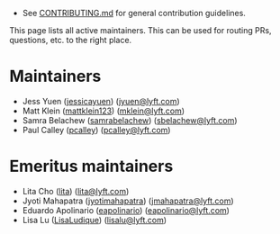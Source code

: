 * See [CONTRIBUTING.md](CONTRIBUTING.md) for general contribution guidelines.

This page lists all active maintainers. This can be used for routing PRs, questions, etc. to the
right place.

# Maintainers

* Jess Yuen ([jessicayuen](https://github.com/jessicayuen)) (jyuen@lyft.com)
* Matt Klein ([mattklein123](https://github.com/mattklein123)) (mklein@lyft.com)
* Samra Belachew ([samrabelachew](https://github.com/samrabelachew)) (sbelachew@lyft.com)
* Paul Calley ([pcalley](https://github.com/pcalley)) (pcalley@lyft.com)

# Emeritus maintainers

* Lita Cho ([lita](https://github.com/lita)) (lita@lyft.com)
* Jyoti Mahapatra ([jyotimahapatra](https://github.com/jyotimahapatra)) (jmahapatra@lyft.com)
* Eduardo Apolinario ([eapolinario](https://github.com/eapolinario)) (eapolinario@lyft.com)
* Lisa Lu ([LisaLudique](https://github.com/LisaLudique)) (lisalu@lyft.com)
